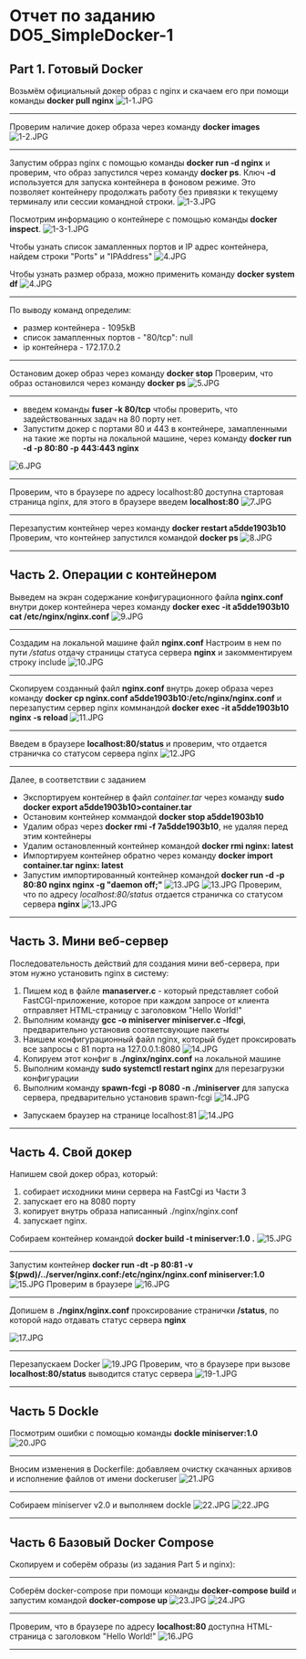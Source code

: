 # Отчет по заданию DO5_SimpleDocker-1

## Part 1. Готовый Docker



Возьмём официальный докер образ с nginx и скачаем его при помощи команды **docker pull nginx**
![1-1.JPG](images/1-1.JPG)

*************************************************************************************************************************
Проверим наличие докер образа через команду **docker images**
![1-2.JPG](images/1-2.JPG)

*************************************************************************************************************************
Запустим обрраз nginx с помощью команды  **docker run -d nginx** и проверим, что образ запустился через команду **docker ps**. 
Ключ **-d** используется для запуска контейнера в фоновом режиме. Это позволяет контейнеру продолжать работу без привязки к текущему терминалу или сессии командной строки.
![1-3.JPG](images/1-3.JPG)

Посмотрим информацию о контейнере c помощью команды **docker inspect**.
![1-3-1.JPG](images/1-3-1.JPG)

Чтобы узнать список замапленных портов и IP адрес контейнера, найдем строки "Ports" и "IPAddress"
![4.JPG](images/1-4.JPG)

Чтобы узнать размер образа, можно применить команду **docker system df**
![4.JPG](images/1-4-1.JPG)

*************************************************************************************************************************
По выводу команд определим:
 - размер контейнера - 1095kB
 - список замапленных портов - "80/tcp": null 
 - ip контейнера - 172.17.0.2
 


*************************************************************************************************************************
Остановим докер образ через команду  **docker stop**
Проверим, что образ остановился через команду  **docker ps**
![5.JPG](images/1-5.JPG)

*************************************************************************************************************************
- введем команды **fuser -k 80/tcp** чтобы проверить, что задействованных задач на 80 порту нет.
- Запуститм докер с портами 80 и 443 в контейнере, замапленными на такие же порты на локальной машине, через команду **docker run -d -p 80:80 -p 443:443 nginx**

![6.JPG](images/1-6.JPG)

*************************************************************************************************************************
Проверим, что в браузере по адресу localhost:80 доступна стартовая страница nginx, для этого в браузере введем **localhost:80**
![7.JPG](images/1-7.jpg)

*************************************************************************************************************************
Перезапустим контейнер через команду **docker restart a5dde1903b10**
Проверим, что контейнер запустился командой **docker ps**
![8.JPG](images/1-8.JPG)

*************************************************************************************************************************


## Часть 2. Операции с контейнером

Выведем на экран содержание конфигурационного файла **nginx.conf** внутри докер контейнера через команду **docker exec -it a5dde1903b10 cat /etc/nginx/nginx.conf**
![9.JPG](images/2-9.JPG)

*************************************************************************************************************************
Создадим на локальной машине файл **nginx.conf**
Настроим в нем по пути */status* отдачу страницы статуса сервера **nginx** и закомментируем строку include
![10.JPG](images/2-10.JPG)

*************************************************************************************************************************
Скопируем созданный файл **nginx.conf** внутрь докер образа через команду **docker cp nginx.conf a5dde1903b10:/etc/nginx/nginx.conf** и перезапустим сервер nginx коммнандой **docker exec -it a5dde1903b10 nginx -s reload**
![11.JPG](images/2-11.JPG)
 
*************************************************************************************************************************
Введем в браузере **localhost:80/status** и проверим, что отдается страничка со статусом сервера nginx
![12.JPG](images/2-12.JPG)

*************************************************************************************************************************
Далее, в соответствии с заданием
 - Экспортируем контейнер в файл *container.tar* через команду **sudo docker export a5dde1903b10>container.tar**
 - Остановим контейнер коммандой **docker stop a5dde1903b10**
 - Удалим образ через **docker rmi -f 7a5dde1903b10**, не удаляя перед этим контейнеры
 - Удалим остановленный контейнер командой **docker rmi nginx: latest**
 - Импортируем контейнер обратно через команду **docker import container.tar nginx: latest**
 - Запустим импортированный контейнер командой **docker run -d -p 80:80 nginx nginx -g "daemon off;"**
![13.JPG](images/2-13-1.JPG) 
![13.JPG](images/2-13-2.JPG)
Проверим, что по адресу *localhost:80/status* отдается страничка со статусом сервера **nginx**
![13.JPG](images/2-13-3.JPG)


*************************************************************************************************************************


## Часть 3. Мини веб-сервер

Последовательность действий для создания мини веб-сервера, при этом нужно установить nginx в систему:
1. Пишем код в файле **manaserver.c** - который представляет собой FastCGI-приложение, которое при каждом запросе от клиента отправляет HTML-страницу с заголовком "Hello World!"
2. Выполним команду **gcc -o miniserver miniserver.c -lfcgi**, предварительно установив соответсвующие пакеты
3. Наишем  конфигурационный файл nginx, который будет проксировать все запросы с 81 порта на 127.0.0.1:8080 
![14.JPG](images/3-14-1.JPG)
4. Копируем этот конфиг в **./nginx/nginx.conf** на локальной машине
5. Выполним команду **sudo systemctl restart nginx** для перезагрузки конфигурации
6. Выполним команду **spawn-fcgi -p 8080 -n ./miniserver** для запуска сервера, предварительно установив spawn-fcgi
![14.JPG](images/3-14-2.JPG)

- Запускаем браузер на странице localhost:81
![14.JPG](images/3-14-3.JPG)
*************************************************************************************************************************


## Часть 4. Свой докер

Напишем свой докер образ, который:

1) собирает исходники мини сервера на FastCgi из Части 3
2) запускает его на 8080 порту
3) копирует внутрь образа написанный ./nginx/nginx.conf
4) запускает nginx.


 Собираем контейнер командой **docker build -t miniserver:1.0 .**
![15.JPG](images/4-15.JPG)

************************************************************************************************************************* 
Запустим контейнер **docker run -dt -p 80:81 -v $(pwd)/../server/nginx.conf:/etc/nginx/nginx.conf miniserver:1.0**
![15.JPG](images/4-15-1.JPG)
Проверим в браузере
![16.JPG](images/4-16.JPG)

*************************************************************************************************************************
Допишем в **./nginx/nginx.conf** проксирование странички **/status**, по которой надо отдавать статус сервера **nginx**

![17.JPG](images/4-17.JPG)


*************************************************************************************************************************
Перезапускаем Docker
![19.JPG](images/4-19.JPG)
Проверим, что в браузере при вызове **localhost:80/status**  выводится статус сервера
![19-1.JPG](images/4-19-1.JPG)
*************************************************************************************************************************


## Часть 5 **Dockle**

 Посмотрим ошибки c помощью команды **dockle miniserver:1.0**
![20.JPG](images/5-20.JPG)

*************************************************************************************************************************
 Вносим изменения в Dockerfile: добавляем очистку скачанных архивов и исполнение файлов от имени dockeruser
![21.JPG](images/5-21.JPG)

*************************************************************************************************************************
Собираем miniserver v2.0 и выполняем dockle
![22.JPG](images/5-22-1.JPG)
![22.JPG](images/5-22-2.JPG)

*************************************************************************************************************************


## Часть 6 Базовый **Docker Compose**

Скопируем и соберём образы (из задания Part 5 и nginx): 


*************************************************************************************************************************
Соберём docker-compose при помощи команды **docker-compose build** и запустим командой **docker-compose up**
![23.JPG](images/6-23.JPG)
![24.JPG](images/6-24.JPG) 

*************************************************************************************************************************
Проверим, что в браузере по адресу **localhost:80** доступна  HTML-страница с заголовком "Hello World!"
![16.JPG](images/6-25.JPG)
*************************************************************************************************************************